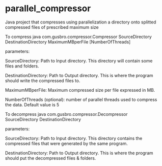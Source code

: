 # parallel_compressor
Java project that compresses using parallelization a directory onto splitted compressed files of prescribed maximum size

To compress
  java com.gusbro.compressor.Compressor SourceDirectory DestinationDirectory MaximumMBperFile [NumberOfThreads]

parameters:

SourceDirectory: Path to Input directory. This directory will contain some files and folders. 

DestinationDirectory: Path to Output directory. This is where the program should write the compressed files to. 

MaximumMBperFile:  Maximum compressed size per file expressed in MB. 

NumberOfThreads (optional): number of parallel threads used to compress the data. Default value is 5


To decompress
  java com.gusbro.compressor.Decompressor SourceDirectory DestinationDirectory

parameters:

SourceDirectory: Path to Input directory. This directory contains the compressed files that were generated by the same program. 

DestinationDirectory: Path to Output directory. This is where the program should put the decompressed files & folders.
